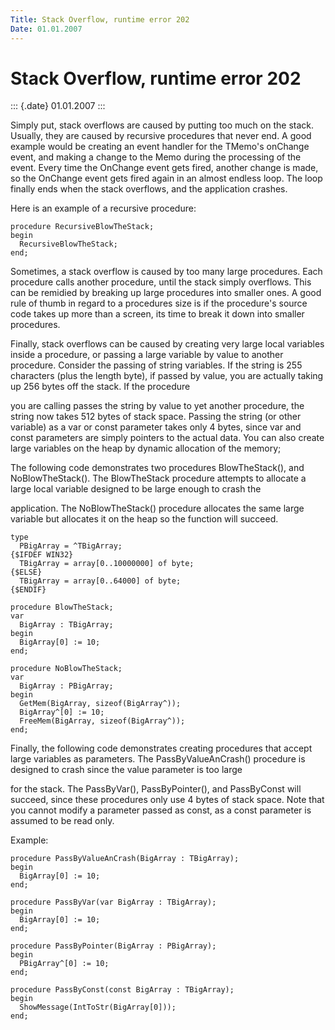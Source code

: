 ```yaml
---
Title: Stack Overflow, runtime error 202
Date: 01.01.2007
---
```



Stack Overflow, runtime error 202
=================================

::: {.date}
01.01.2007
:::

Simply put, stack overflows are caused by putting too much on the stack.
Usually, they are caused by recursive procedures that never end. A good
example would be creating an event handler for the TMemo\'s onChange
event, and making a change to the Memo during the processing of the
event. Every time the OnChange event gets fired, another change is made,
so the OnChange event gets fired again in an almost endless loop. The
loop finally ends when the stack overflows, and the application crashes.

Here is an example of a recursive procedure:

    procedure RecursiveBlowTheStack;
    begin
      RecursiveBlowTheStack;
    end;

Sometimes, a stack overflow is caused by too many large procedures. Each
procedure calls another procedure, until the stack simply overflows.
This can be remidied by breaking up large procedures into smaller ones.
A good rule of thumb in regard to a procedures size is if the
procedure\'s source code takes up more than a screen, its time to break
it down into smaller procedures.

Finally, stack overflows can be caused by creating very large local
variables inside a procedure, or passing a large variable by value to
another procedure. Consider the passing of string variables. If the
string is 255 characters (plus the length byte), if passed by value, you
are actually taking up 256 bytes off the stack. If the procedure

you are calling passes the string by value to yet another procedure, the
string now takes 512 bytes of stack space. Passing the string (or other
variable) as a var or const parameter takes only 4 bytes, since var and
const parameters are simply pointers to the actual data. You can also
create large variables on the heap by dynamic allocation of the memory;

The following code demonstrates two procedures BlowTheStack(), and
NoBlowTheStack(). The BlowTheStack procedure attempts to allocate a
large local variable designed to be large enough to crash the

application. The NoBlowTheStack() procedure allocates the same large
variable but allocates it on the heap so the function will succeed.

    type
      PBigArray = ^TBigArray;
    {$IFDEF WIN32}
      TBigArray = array[0..10000000] of byte;
    {$ELSE}
      TBigArray = array[0..64000] of byte;
    {$ENDIF}
     
    procedure BlowTheStack;
    var
      BigArray : TBigArray;
    begin
      BigArray[0] := 10;
    end;
     
    procedure NoBlowTheStack;
    var
      BigArray : PBigArray;
    begin
      GetMem(BigArray, sizeof(BigArray^));
      BigArray^[0] := 10;
      FreeMem(BigArray, sizeof(BigArray^));
    end;

Finally, the following code demonstrates creating procedures that accept
large variables as parameters. The PassByValueAnCrash() procedure is
designed to crash since the value parameter is too large

for the stack. The PassByVar(), PassByPointer(), and PassByConst will
succeed, since these procedures only use 4 bytes of stack space. Note
that you cannot modify a parameter passed as const, as a const parameter
is assumed to be read only.

Example:

    procedure PassByValueAnCrash(BigArray : TBigArray);
    begin
      BigArray[0] := 10;
    end;
     
    procedure PassByVar(var BigArray : TBigArray);
    begin
      BigArray[0] := 10;
    end;
     
    procedure PassByPointer(BigArray : PBigArray);
    begin
      PBigArray^[0] := 10;
    end;
     
    procedure PassByConst(const BigArray : TBigArray);
    begin
      ShowMessage(IntToStr(BigArray[0]));
    end;
